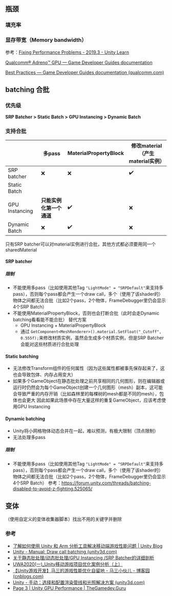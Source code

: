 ## 瓶颈

### 填充率

### 显存带宽（Memory bandwidth）

参考：[Fixing Performance Problems - 2019.3 - Unity Learn](https://learn.unity.com/tutorial/fixing-performance-problems-2019-3)



[Qualcomm® Adreno™ GPU — Game Developer Guides documentation](https://developer.qualcomm.com/sites/default/files/docs/adreno-gpu/developer-guide/gpu/gpu.html)

[Best Practices — Game Developer Guides documentation (qualcomm.com)](https://developer.qualcomm.com/sites/default/files/docs/adreno-gpu/developer-guide/gpu/best_practices.html#gpu-best-practices)

## batching 合批

### 优先级

**SRP Batcher > Static Batch > GPU Instancing > Dynamic Batch**

### 支持合批

|                | 多pass                   | MaterialPropertyBlock | 修改material（产生material实例） |
| -------------- | ------------------------ | --------------------- | -------------------------------- |
| SRP batcher    | ❌                        | ❌                     | ✔️                                |
| Static Batch   |                          |                       |                                  |
| GPU Instancing | **只能实例化第一个通道** | ✔️                     | ❌                                |
| Dynamic Batch  | ❌                        | ✔️                     | ❌                                |

只有SRP batcher可以对material实例进行合批，其他方式都必须要用同一个sharedMaterial

#### SRP batcher

##### 限制

- 不能使用多pass（比如使用其他Tag `"LightMode" = "SRPDefault"`来支持多pass），否则每个pass都会产生一个draw call，多个（使用了该shader的）物体之间都无法合批（比如2个pass，2个物体，FrameDebugger里仍会显示4个SRP Batch）
- 不能使用MaterialPropertyBlock，否则也会打断合批（此时会走Dynamic batching看看能不能合批）
    替代方案
    - GPU Instancing + MaterialPropertyBlock
    - 通过 `GetComponent<MeshRenderer>().material.SetFloat("_Cutoff", 0.555f);`来修改材质实例，虽然会生成多个材质实例，但是SRP Batcher会能对这些材质进行合批处理

#### Static batching

- 无法修改Transform组件的任何属性（因为这些属性都被事先保存起来了，这也会导致包体、内存占用变大）
- 如果多个GameObject在静态批处理之前共享相同的几何图形，则在编辑器或运行时仍然会为每个GameObject创建一个几何图形（mesh）副本，这可能会导致严重的内存开销（比如森林里的每棵树的mesh都是不同的mesh），包体也会更大
    因此如果此场景中存在大量这样的重复GameObject，应该考虑使用GPU Instancing

#### Dynamic batching

- Unity将小网格物体动态合并在一起，难以预测，有极大限制（顶点限制）
- 无法处理多pass

##### 限制

- 不能使用多pass（比如使用其他Tag `"LightMode" = "SRPDefault"`来支持多pass），否则每个pass都会产生一个draw call，多个（使用了该shader的）物体之间都无法合批（比如2个pass，2个物体，FrameDebugger里仍会显示4个SRP Batch）
    参考：https://forum.unity.com/threads/batching-disabled-to-avoid-z-fighting.525065/

## 变体

（使用自定义的变体收集器脚本）找出不用的关键字并删除

### 参考

- [了解如何使用 Unity 和 Arm 分析工具解决移动端游戏性能问题 | Unity Blog](https://blog.unity.com/cn/technology/tackling-profiling-for-mobile-games-with-unity-and-arm)
- [Unity - Manual: Draw call batching (unity3d.com)](https://docs.unity3d.com/Manual/DrawCallBatching.html)
- [关于静态批处理/动态批处理/GPU Instancing /SRP Batcher的详细剖析](https://zhuanlan.zhihu.com/p/98642798)
- [UWA2020(一)_Unity移动游戏项目优化案例分析（上）](https://zhuanlan.zhihu.com/p/261378070)
- [【Unity游戏开发】马三的游戏性能优化自留地 - 马三小伙儿 - 博客园 (cnblogs.com)](https://www.cnblogs.com/msxh/p/12987632.html)
- [Unity - 手动：选择和配置渲染管线和光照解决方案 (unity3d.com)](https://docs.unity3d.com/Manual/BestPracticeLightingPipelines.html)
- [Page 3 | Unity GPU Performance | TheGamedev.Guru](https://thegamedev.guru/unity-gpu-performance/page/3/#list)

